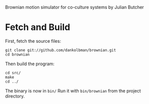 Brownian motion simulator for co-culture systems by Julian Butcher

# Fetch and Build

First, fetch the source files:

    git clone git://github.com/dankolbman/brownian.git
    cd brownian

Then build the program:

    cd src/
    make
    cd ../

The binary is now in `bin/`
Run it with `bin/brownian` from the project directory.



